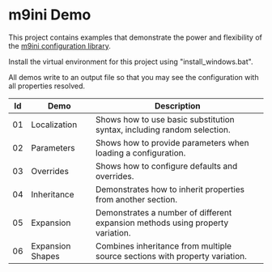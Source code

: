 # m9ini Demo

This project contains examples that demonstrate the power and flexibility of the [m9ini configuration library](https://github.com/MarcusNyne/m9ini).

Install the virtual environment for this project using "install_windows.bat".

All demos write to an output file so that you may see the configuration with all properties resolved.

| Id | Demo | Description |
| --- | --- | --- |
| 01 | Localization | Shows how to use basic substitution syntax, including random selection. |
| 02 | Parameters | Shows how to provide parameters when loading a configuration. |
| 03 | Overrides | Shows how to configure defaults and overrides. |
| 04 | Inheritance | Demonstrates how to inherit properties from another section. |
| 05 | Expansion | Demonstrates a number of different expansion methods using property variation. |
| 06 | Expansion Shapes | Combines inheritance from multiple source sections with property variation. |
